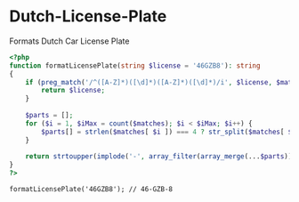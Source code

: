 # Dutch-License-Plate
Formats Dutch Car License Plate

```php
<?php
function formatLicensePlate(string $license = '46GZB8'): string
{
	if (preg_match('/^([A-Z]*)([\d]*)([A-Z]*)([\d]*)/i', $license, $matches) === false) {
		return $license;
	}
	
	$parts = [];
	for ($i = 1, $iMax = count($matches); $i < $iMax; $i++) {
		$parts[] = strlen($matches[ $i ]) === 4 ? str_split($matches[ $i ], 2) : [$matches[ $i ]];
	}
	
	return strtoupper(implode('-', array_filter(array_merge(...$parts))));
}
?>
```
``` formatLicensePlate('46GZB8'); // 46-GZB-8 ```
